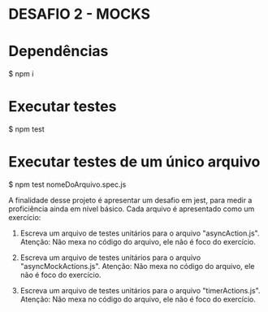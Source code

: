 # DESAFIO 2 - MOCKS

# Dependências
$ npm i

# Executar testes
$ npm test

# Executar testes de um único arquivo
$ npm test nomeDoArquivo.spec.js

A finalidade desse projeto é apresentar um desafio em jest, para medir a proficiência ainda em nível básico. Cada arquivo é apresentado como um exercício:

1. Escreva um arquivo de testes unitários para o arquivo "asyncAction.js". Atenção: Não mexa no código do arquivo, ele não é foco do exercício.

2. Escreva um arquivo de testes unitários para o arquivo "asyncMockActions.js". Atenção: Não mexa no código do arquivo, ele não é foco do exercício.

3. Escreva um arquivo de testes unitários para o arquivo "timerActions.js". Atenção: Não mexa no código do arquivo, ele não é foco do exercício.
